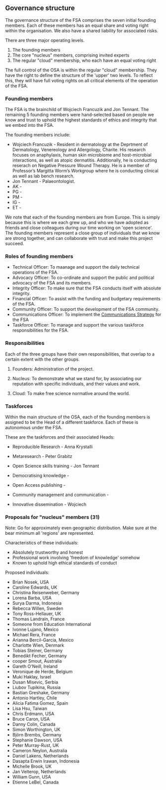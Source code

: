 ## Governance structure

The governance structure of the FSA comprises the seven initial founding members. Each of these members has an equal share and voting right within the organisation. We also have a shared liability for associated risks.

There are three major operating levels.

1. The founding members
2. The core "nucleus" members, comprising invited experts
3. The regular "cloud" membership, who each have an equal voting right

The full control of the OSA is within the regular "cloud" membership. They have the right to define the structure of the 'upper' two levels. To reflect this, they will have full voting rights on all critical elements of the operation of the FSA.

### Founding members

The FSA is the brainchild of Wojciech Francuzik and Jon Tennant. The remaining 5 founding members were hand-selected based on people we know and trust to uphold the highest standards of ethics and integrity that we embed into the FSA.

The founding members include:

* Wojciech Francuzik - Resident in dermatology at the Deprtment of Dermatology, Venereology and Allergology, Charite. His research focuses on anaphylaxis, human skin microbiome and host-microbial interactions, as well as atopic dermatitis. Additionally, he is conducting reserach on Negative Pressure Wound Therapy. He is a member of Professor’s Margitta Worm’s Workgroup where he is conducting clinical as well as lab bench research.
* Jon Tennant - Palaeontologist.
* AK - 
* PG - 
* PM - 
* IG - 
* ET - 

We note that each of the founding members are from Europe. This is simply because this is where we each grew up, and who we have adopted as friends and close colleagues during our time working on 'open science'. The founding members represent a close group of individuals that we know are strong together, and can collaborate with trust and make this project succeed.

### Roles of founding members

* Technical Officer: To maanage and support the daily technical operations of the FSA.
* Advocacy Officer: To co-ordinate and support the public and political advocacy of the FSA and its members.
* Integrity Officer: To make sure that the FSA conducts itself with absolute integrity.
* Financial Officer: To assist with the funding and budgetary requirements of the FSA.
* Community Officer: To support the development of the FSA community.
* Communications Officer: To implement the [Communications Strategy]() for the FSA
* Taskforce Officer: To manage and support the various taskforce responsibilities for the FSA.

### Responsibilities

Each of the three groups have their own responsibilities, that overlap to a certain extent with the other groups.

1. Founders: Administration of the project.

2. Nucleus: To demonstrate what we stand for, by associating our reputation with specific individuals, and their values and work.

3. Cloud: To make free science normative around the world.


### Taskforces

Within the main structure of the OSA, each of the founding members is assigned to be the Head of a different taskforce. Each of these is autonomous under the FSA.

These are the taskforces and their associated Heads:

* Reproducible Research - Anna Krystalli

* Metaresearch - Peter Grabitz

* Open Science skills training - Jon Tennant

* Democratising knowledge - 

* Open Access publishing - 

* Community management and communication - 

* Innovative dissemination - Wojciech



### Proposals for "nucleus" members (31)

Note: Go for approximately even geographic distribution. Make sure at the bear minimum all 'regions' are represented.

Characteristics of these individuals:
* Absolutely trustworthy and honest
* Professional work involving 'freedom of knowledge' somehow
* Known to uphold high ethical standards of conduct

Proposed individuals:

* Brian Nosek, USA
* Caroline Edwards, UK
* Christina Reisenweber, Germany
* Lorena Barba, USA
* Surya Darma, Indonesia
* Rebecca Willen, Sweden
* Tony Ross-Hellauer, UK
* Thomas Landrain, France
* Someone from Education International
* Ivonne Lujano, Mexico
* Michael Rera, France
* Arianna Bercil-Garcia, Mexico
* Charlotte Wien, Denmark
* Tobias Steiner, Germany
* Benedikt Fecher, Germany
* cooper Smout, Australia
* Gareth O'Neill, Ireland
* Veronique de Herde, Belgium
* Muki Haklay, Israel
* Dusan Misevic, Serbia
* Liubov Tupikina, Russia
* Bastian Greshake, Germany
* Antonio Hartley, Chile
* Alicia Fatima Gomez, Spain
* Lisa Hsu, Taiwan
* Chris Erdmann, USA
* Bruce Caron, USA
* Danny Colin, Canada
* Simon Worthington, UK
* Björn Brembs, Germany
* Stephanie Dawson, USA
* Peter Murray-Rust, UK
* Cameron Neylon, Australia
* Daniel Lakens, Netherlands
* Dasapta Erwin Irawan, Indonesia
* Michelle Brook, UK
* Jan Velterop, Netherlands
* William Gunn, USA
* Etienne LeBel, Canada